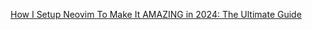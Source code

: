 [How I Setup Neovim To Make It AMAZING in 2024: The Ultimate Guide](https://www.youtube.com/watch?v=6pAG3BHurdM)
